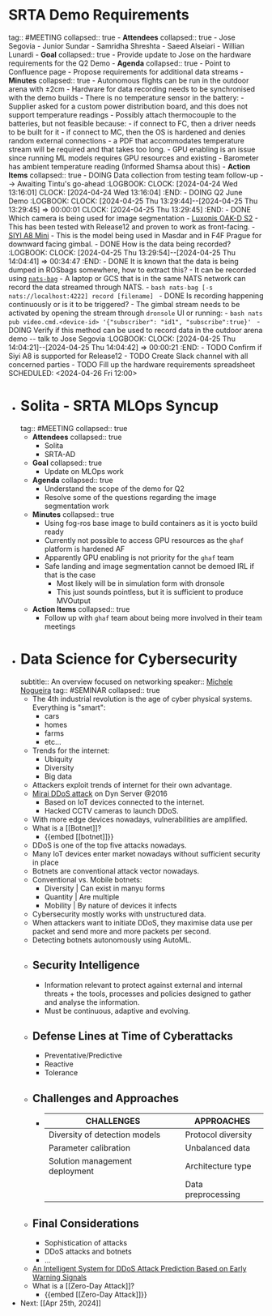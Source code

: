 # SRTA Demo Requirements
tag:: #MEETING
collapsed:: true
	- **Attendees**
	  collapsed:: true
		- Jose Segovia
		- Junior Sundar
		- Samridha Shreshta
		- Saeed Alseiari
		- Willian Lunardi
	- **Goal**
	  collapsed:: true
		- Provide update to Jose on the hardware requirements for the Q2 Demo
	- **Agenda**
	  collapsed:: true
		- Point to Confluence page
		- Propose requirements for additional data streams
	- **Minutes**
	  collapsed:: true
		- Autonomous flights can be run in the outdoor arena with $\pm$2cm
		- Hardware for data recording needs to be synchronised with the demo builds
		- There is no temperature sensor in the battery:
			- Supplier asked for a custom power distribution board, and this does not support temperature readings
			- Possibly attach thermocouple to the batteries, but not feasible because:
				- if connect to FC, then a driver needs to be built for it
				- if connect to MC, then the OS is hardened and denies random external connections
				- a PDF that accommodates temperature stream will be required and that takes too long.
		- GPU enabling is an issue since running ML models requires GPU resources and existing
		- Barometer has ambient temperature reading (Informed Shamsa about this)
	- **Action Items**
	  collapsed:: true
		- DOING Data collection from testing team follow-up --> Awaiting Tintu's go-ahead
		  :LOGBOOK:
		  CLOCK: [2024-04-24 Wed 13:16:01]
		  CLOCK: [2024-04-24 Wed 13:16:04]
		  :END:
		- DOING Q2 June Demo
		  :LOGBOOK:
		  CLOCK: [2024-04-25 Thu 13:29:44]--[2024-04-25 Thu 13:29:45] =>  00:00:01
		  CLOCK: [2024-04-25 Thu 13:29:45]
		  :END:
			- DONE Which camera is being used for image segmentation
				- [Luxonis OAK-D S2](https://shop.luxonis.com/products/oak-d-s2?variant=42455432233183) - This has been tested with Release12 and proven to work as front-facing.
				- [SIYI A8 Mini](https://shop.siyi.biz/products/siyi-a8-mini) - This is the model being used in Masdar and in F4F Prague for downward facing gimbal.
			- DONE How is the data being recorded?
			  :LOGBOOK:
			  CLOCK: [2024-04-25 Thu 13:29:54]--[2024-04-25 Thu 14:04:41] =>  00:34:47
			  :END:
				- DONE It is known that the data is being dumped in ROSbags somewhere, how to extract this?
					- It can be recorded using [`nats-bag`](https://github.com/tiiuae/nats-bag)
					- A laptop or GCS that is in the same NATS network can record the data streamed through NATS.
					- ```bash
					  nats-bag [-s nats://localhost:4222] record [filename]
					  ```
				- DONE Is recording happening continuously or is it to be triggered?
					- The gimbal stream needs to be activated by opening the stream through `dronsole` UI or running:
					- ```bash
					  nats pub video.cmd.<device-id> '{"subscriber": "id1", "subscribe":true}'
					  ```
			- DOING Verify if this method can be used to record data in the outdoor arena demo -- talk to Jose Segovia
			  :LOGBOOK:
			  CLOCK: [2024-04-25 Thu 14:04:21]--[2024-04-25 Thu 14:04:42] =>  00:00:21
			  :END:
			- TODO Confirm if Siyi A8 is supported for Release12
			- TODO Create Slack channel with all concerned parties
			- TODO Fill up the hardware requirements spreadsheet
			  SCHEDULED: <2024-04-26 Fri 12:00>
- # Solita - SRTA MLOps Syncup
  tag:: #MEETING
  collapsed:: true
	- **Attendees**
	  collapsed:: true
		- Solita
		- SRTA-AD
	- **Goal**
	  collapsed:: true
		- Update on MLOps work
	- **Agenda**
	  collapsed:: true
		- Understand the scope of the demo for Q2
		- Resolve some of the questions regarding the image segmentation work
	- **Minutes**
	  collapsed:: true
		- Using fog-ros base image to build containers as it is yocto build ready
		- Currently not possible to access GPU resources as the `ghaf` platform is hardened AF
		- Apparently GPU enabling is not priority for the `ghaf` team
		- Safe landing and image segmentation cannot be demoed IRL if that is the case
			- Most likely will be in simulation form with dronsole
			- This just sounds pointless, but it is sufficient to produce MVOutput
	- **Action Items**
	  collapsed:: true
		- Follow up with `ghaf` team about being more involved in their team meetings
- # Data Science for Cybersecurity
  subtitle:: An overview focused on networking
  speaker:: [Michele Nogueira](https://homepages.dcc.ufmg.br/~michele/)
  tag:: #SEMINAR
  collapsed:: true
	- The 4th industrial revolution is the age of cyber physical systems. Everything is "smart":
		- cars
		- homes
		- farms
		- etc...
	- Trends for the internet:
		- Ubiquity
		- Diversity
		- Big data
	- Attackers exploit trends of internet for their own advantage.
	- [Mirai DDoS attack](https://en.wikipedia.org/wiki/Mirai_(malware)) on Dyn Server @2016
		- Based on IoT devices connected to the internet.
		- Hacked CCTV cameras to launch DDoS.
	- With more edge devices nowadays, vulnerabilities are amplified.
	- What is a [[Botnet]]?
		- {{embed [[botnet]]}}
	- DDoS is one of the top five attacks nowadays.
	- Many IoT devices enter market nowadays without sufficient security in place
	- Botnets are conventional attack vector nowadays.
	- Conventional vs. Mobile botnets:
		- Diversity | Can exist in manyu forms
		- Quantity | Are multiple
		- Mobility | By nature of devices it infects
	- Cybersecurity mostly works with unstructured data.
	- When attackers want to initiate DDoS, they maximise data use per packet and send more and more packets per second.
	- Detecting botnets autonomously using AutoML.
	- ## Security Intelligence
		- Information relevant to protect against external and internal threats + the tools, processes and policies designed to gather and analyse the information.
		- Must be continuous, adaptive and evolving.
	- ## Defense Lines at Time of Cyberattacks
		- Preventative/Predictive
		- Reactive
		- Tolerance
	- ## Challenges and Approaches
		- | CHALLENGES | APPROACHES |
		  |----------------|----------------|
		  | Diversity of detection models | Protocol diversity |
		  | Parameter calibration | Unbalanced data |
		  | Solution management deployment | Architecture type |
		  | | Data preprocessing |
	- ## Final Considerations
		- Sophistication of attacks
		- DDoS attacks and botnets
		- ...
	- [An Intelligent System for DDoS Attack Prediction Based on Early Warning Signals](https://ieeexplore.ieee.org/document/9956892/)
	- What is a [[Zero-Day Attack]]?
		- {{embed [[Zero-Day Attack]]}}
- Next: [[Apr 25th, 2024]]
